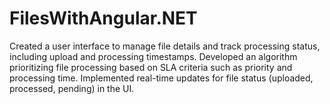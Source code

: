 # FilesWithAngular.NET
Created a user interface to manage file details and track processing status, including upload and processing timestamps. Developed an algorithm prioritizing file processing based on SLA criteria such as priority and processing time. Implemented real-time updates for file status (uploaded, processed, pending) in the UI.
